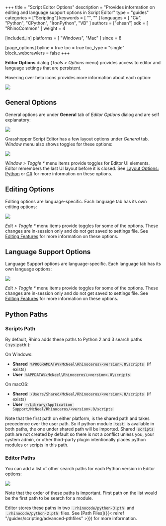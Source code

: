 +++
title = "Script Editor Options"
description = "Provides information on editing and language support options in Script Editor"
type = "guides"
categories = ["Scripting"]
keywords = [ "", "" ]
languages = [ "C#", "Python", "CPython", "IronPython", "VB" ]
authors = ["ehsan"]
sdk = [ "RhinoCommon" ]
weight = 4

[included_in]
platforms = [ "Windows", "Mac" ]
since = 8

[page_options]
byline = true
toc = true
toc_type = "single"
block_webcrawlers = false
+++

<style>
    .main-content img { zoom: 50%; }
    code {
        background-color: #efefef;
        padding-left: 5px;
        padding-right: 5px;
        border-radius: 3px;
    }
</style>

**Editor Options** dialog (*Tools > Options* menu) provides access to editor and language settings that are persistent.

Hovering over help icons provides more information about each option:

![](editor-options-tipdot.png)

## General Options

General options are under **General** tab of *Editor Options* dialog and are self explanatory:

![](editor-options-general.png)

Grasshopper Script Editor has a few layout options under *General* tab. *Window* menu also shows toggles for these options:

![](editor-options-general-embedded.png)

*Window > Toggle \** menu items provide toggles for Editor UI elements. Editor remembers the last UI layout before it is closed. See [Layout Options: Python](/guides/scripting/scripting-gh-python/#layout-options) or [C#](/guides/scripting/scripting-gh-csharp/#layout-options) for more information on these options.

## Editing Options

Editing options are language-specific. Each language tab has its own editing options:

![](editor-options-editing.png)

*Edit > Toggle \** menu items provide toggles for some of the options. These changes are in-session only and do not get saved to settings file. See [Editing Features](/guides/scripting/editor-editing/) for more information on these options.

## Language Support Options

Language Support options are language-specific. Each language tab has its own language options:

![](editor-options-langserver.png)

*Edit > Toggle \** menu items provide toggles for some of the options. These changes are in-session only and do not get saved to settings file. See [Editing Features](/guides/scripting/editor-editing/) for more information on these options.

## Python Paths

### Scripts Path

By default, Rhino adds these paths to Python 2 and 3 search paths (`sys.path`):

On Windows:

- **Shared** `%PROGRAMDATA%\McNeel\Rhinoceros\<version>.0\scripts` (if exists)
- **User** `%APPDATA%\McNeel\Rhinoceros\<version>.0\scripts`

On macOS:

- **Shared** `/Users/Shared/McNeel/Rhinoceros/<version>.0/scripts` (if exists)
- **User** `~/Library/Application Support/McNeel/Rhinoceros/<version>.0/scripts`

Note that the first path on either platform, is the shared path and takes precedence over the user path. So if python module `test` is available in both paths, the one under shared path will be imported. Shared `scripts` path are not created by default so there is not a conflict unless you, your system admin, or other third-party plugin intentionally places python modules or scripts in this path.

### Editor Paths

You can add a list of other search paths for each Python version in Editor options:

![](editor-options-python-paths.png)

Note that the order of these paths is important. First path on the list would be the first path to be search for a module.

Editor stores these paths in two `.rhinocode/python-3.pth` and `.rhinocode/python-2.pth` files. See [Path Files]({{< relref "/guides/scripting/advanced-pthfiles" >}}) for more information.